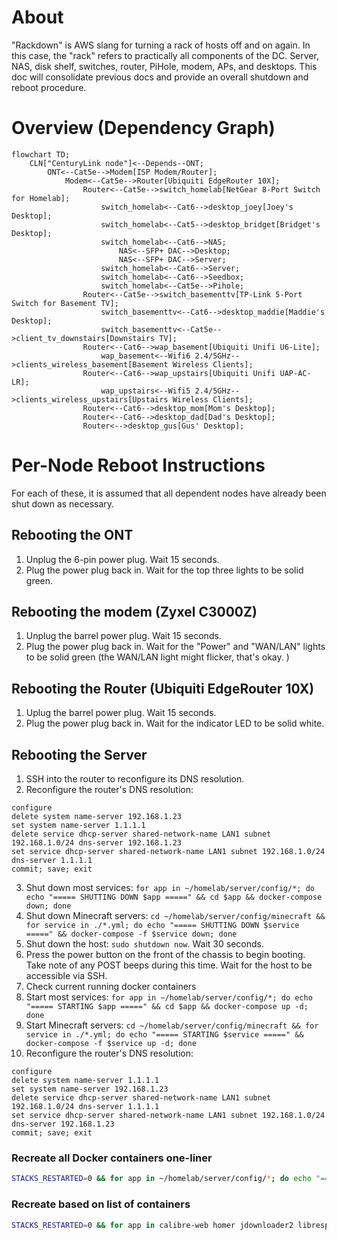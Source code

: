 # About
"Rackdown" is AWS slang for turning a rack of hosts off and on again. In this case, the "rack" refers to practically all components of the DC. Server, NAS, disk shelf, switches, router, PiHole, modem, APs, and desktops. This doc will consolidate previous docs and provide an overall shutdown and reboot procedure. 

# Overview (Dependency Graph)
```mermaid
flowchart TD;
	CLN["CenturyLink node"]<--Depends--ONT;
		ONT<--Cat5e-->Modem[ISP Modem/Router];
			Modem<--Cat5e-->Router[Ubiquiti EdgeRouter 10X];
				Router<--Cat5e-->switch_homelab[NetGear 8-Port Switch for Homelab];
					switch_homelab<--Cat6-->desktop_joey[Joey's Desktop];
					switch_homelab<--Cat5-->desktop_bridget[Bridget's Desktop];
					switch_homelab<--Cat6-->NAS;
						NAS<--SFP+ DAC-->Desktop;
						NAS<--SFP+ DAC-->Server;
					switch_homelab<--Cat6-->Server;
					switch_homelab<--Cat6-->Seedbox;
					switch_homelab<--Cat5e-->Pihole;
				Router<--Cat5e-->switch_basementtv[TP-Link 5-Port Switch for Basement TV];
					switch_basementtv<--Cat6-->desktop_maddie[Maddie's Desktop];
					switch_basementtv<--Cat5e-->client_tv_downstairs[Downstairs TV];
				Router<--Cat6-->wap_basement[Ubiquiti Unifi U6-Lite];
					wap_basement<--Wifi6 2.4/5GHz-->clients_wireless_basement[Basement Wireless Clients];
				Router<--Cat6-->wap_upstairs[Ubiquiti Unifi UAP-AC-LR];
					wap_upstairs<--Wifi5 2.4/5GHz-->clients_wireless_upstairs[Upstairs Wireless Clients];
				Router<--Cat6-->desktop_mom[Mom's Desktop];
				Router<--Cat6-->desktop_dad[Dad's Desktop];
				Router<-->desktop_gus[Gus' Desktop];	
```

# Per-Node Reboot Instructions
For each of these, it is assumed that all dependent nodes have already been shut down as necessary.
## Rebooting the ONT
1. Unplug the 6-pin power plug. Wait 15 seconds.
2. Plug the power plug back in. Wait for the top three lights to be solid green.

## Rebooting the modem (Zyxel C3000Z)
1. Unplug the barrel power plug. Wait 15 seconds.
2. Plug the power plug back in. Wait for the "Power" and "WAN/LAN" lights to be solid green (the WAN/LAN light might flicker, that's okay. )

## Rebooting the Router (Ubiquiti EdgeRouter 10X)
1. Uplug the barrel power plug. Wait 15 seconds. 
2. Plug the power plug back in. Wait for the indicator LED to be solid white.

## Rebooting the Server
1. SSH into the router to reconfigure its DNS resolution.
2. Reconfigure the router's DNS resolution: 

```
configure
delete system name-server 192.168.1.23
set system name-server 1.1.1.1
delete service dhcp-server shared-network-name LAN1 subnet 192.168.1.0/24 dns-server 192.168.1.23
set service dhcp-server shared-network-name LAN1 subnet 192.168.1.0/24 dns-server 1.1.1.1
commit; save; exit
```

3. Shut down most services: `for app in ~/homelab/server/config/*; do echo "===== SHUTTING DOWN $app =====" && cd $app && docker-compose down; done`
4. Shut down Minecraft servers: `cd ~/homelab/server/config/minecraft && for service in ./*.yml; do echo "===== SHUTTING DOWN $service =====" && docker-compose -f $service down; done`
5. Shut down the host: `sudo shutdown now`. Wait 30 seconds.
6. Press the power button on the front of the chassis to begin booting. Take note of any POST beeps during this time. Wait for the host to be accessible via SSH. 
7. Check current running docker containers
8. Start most services: `for app in ~/homelab/server/config/*; do echo "===== STARTING $app =====" && cd $app && docker-compose up -d; done`
9. Start Minecraft servers: `cd ~/homelab/server/config/minecraft && for service in ./*.yml; do echo "===== STARTING $service =====" && docker-compose -f $service up -d; done`
10. Reconfigure the router's DNS resolution:

```
configure
delete system name-server 1.1.1.1
set system name-server 192.168.1.23
delete service dhcp-server shared-network-name LAN1 subnet 192.168.1.0/24 dns-server 1.1.1.1
set service dhcp-server shared-network-name LAN1 subnet 192.168.1.0/24 dns-server 192.168.1.23
commit; save; exit
```

### Recreate all Docker containers one-liner
```bash
STACKS_RESTARTED=0 && for app in ~/homelab/server/config/*; do echo "===== RECREATING $app =====" && cd $app && docker-compose up -d --force-recreate && STACKS_RESTARTED=$(($STACKS_RESTARTED + 1)); done && cd ~/homelab/server/config/minecraft && for service in ./*.yml; do echo "===== RECREATING $service =====" && docker-compose -f $service up -d --force-recreate && STACKS_RESTARTED=$(($STACKS_RESTARTED + 1)); done && echo "===== DONE (restarted $STACKS_RESTARTED stacks) ====="
```

### Recreate based on list of containers
```bash
STACKS_RESTARTED=0 && for app in calibre-web homer jdownloader2 librespeed monitoring navidrome qbittorrent send stashapp traefik; do echo "===== RECREATING $app =====" && cd ~/homelab/server/config/$app && docker-compose up -d && STACKS_RESTARTED=$(($STACKS_RESTARTED + 1)); done && echo "===== DONE (restarted $STACKS_RESTARTED stacks) =====" && cd ~
```